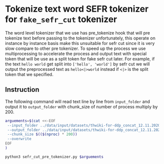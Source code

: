 # Tokenize text word SEFR tokenizer for `fake_sefr_cut` tokenizer

The word level tokenizer that we use has pre_tokenize hook that will pre tokenize text before passing to the tokenizer unfortunately, this operate on instance by instance basis make this unsuitable for sefr cut since it is very slow compare to other pre tokenizer. To speed up the process we use multiprocessing to accelerate the process and output text with special token that will be use as a split token for fake sefr cut later. For example, if the text `hello world` get split into `['hello', 'world']` by sefr cut we will output the preprocessed text as `hello<|>world` instead if `<|>` is the split token that we specified.

## Instruction

The following command will read text line by line from `input_folder` and output it to `output_folder` with chunk_size of number of process multiply by 200.

```bash
arguements=$(cat <<-EOF
 --input_folder ../data/input/datasets/thwiki-for-ddp_concat_12.11.2020/val
 --output_folder ../data/input/datasets/thwiki-for-ddp_concat_12.11.2020_pre_tokenized/val
 --chunk_size $(($(nproc) * 200))
 --overwrite
EOF
)

python3 sefr_cut_pre_tokenizer.py $arguements
```

